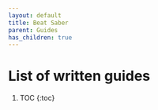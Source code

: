```yaml
---
layout: default
title: Beat Saber
parent: Guides
has_children: true
---
```


# List of written guides

1. TOC
{:toc}